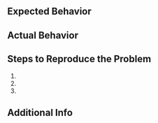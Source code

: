 <!--
Pro-tip: You can leave this block commented, and it still works!

Select the appropriate areas for your issue and remove the leading >

> /area API
> /area monitoring
> /area test-and-release

Classify what kind of issue this is:

> /kind question
> /kind bug
> /kind cleanup
> /kind doc
> /kind feature
> /kind good-first-issue
> /kind process
> /kind spec

-->

## Expected Behavior

## Actual Behavior

## Steps to Reproduce the Problem

1.
2.
3.

## Additional Info
